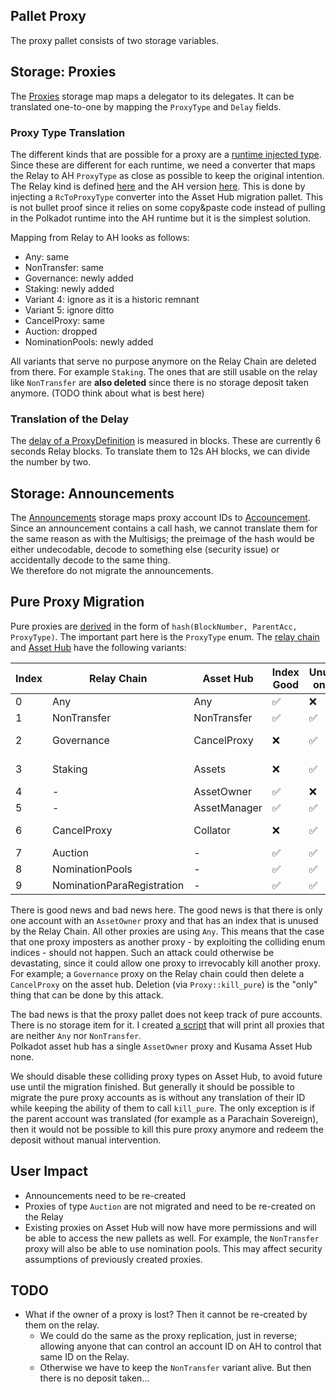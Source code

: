 ## Pallet Proxy

The proxy pallet consists of two storage variables.
## Storage: Proxies

The [Proxies](https://github.com/paritytech/polkadot-sdk/blob/7c5224cb01710d0c14c87bf3463cc79e49b3e7b5/substrate/frame/proxy/src/lib.rs#L564-L579) storage map maps a delegator to its delegates. It can be translated one-to-one by mapping the `ProxyType` and `Delay` fields.
### Proxy Type Translation
The different kinds that are possible for a proxy are a [runtime injected type](https://github.com/paritytech/polkadot-sdk/blob/7c5224cb01710d0c14c87bf3463cc79e49b3e7b5/substrate/frame/proxy/src/lib.rs#L119-L125). Since these are different for each runtime, we need a converter that maps the Relay to AH `ProxyType` as close as possible to keep the original intention. The Relay kind is defined [here](https://github.com/polkadot-fellows/runtimes/blob/dde99603d7dbd6b8bf541d57eb30d9c07a4fce32/relay/polkadot/src/lib.rs#L1000-L1010) and the AH version [here](https://github.com/polkadot-fellows/runtimes/blob/fd8d0c23d83a7b512e721b1fde2ba3737a3478d5/system-parachains/asset-hubs/asset-hub-polkadot/src/lib.rs#L453-L468). This is done by injecting a `RcToProxyType` converter into the Asset Hub migration pallet. This is not bullet proof since it relies on some copy&paste code instead of pulling in the Polkadot runtime into the AH runtime but it is the simplest solution.

Mapping from Relay to AH looks as follows:
- Any: same
- NonTransfer: same
- Governance: newly added
- Staking: newly added
- Variant 4: ignore as it is a historic remnant
- Variant 5: ignore ditto
- CancelProxy: same
- Auction: dropped
- NominationPools: newly added

All variants that serve no purpose anymore on the Relay Chain are deleted from there. For example `Staking`. The ones that are still usable on the relay like `NonTransfer` are **also deleted** since there is no storage deposit taken anymore. (TODO think about what is best here)
### Translation of the Delay

The [delay of a ProxyDefinition](https://github.com/paritytech/polkadot-sdk/blob/7c5224cb01710d0c14c87bf3463cc79e49b3e7b5/substrate/frame/proxy/src/lib.rs#L77) is measured in blocks. These are currently 6 seconds Relay blocks. To translate them to 12s AH blocks, we can divide the number by two.
## Storage: Announcements

The [Announcements](https://github.com/paritytech/polkadot-sdk/blob/7c5224cb01710d0c14c87bf3463cc79e49b3e7b5/substrate/frame/proxy/src/lib.rs#L581-L592) storage maps proxy account IDs to [Accouncement](https://github.com/paritytech/polkadot-sdk/blob/7c5224cb01710d0c14c87bf3463cc79e49b3e7b5/substrate/frame/proxy/src/lib.rs#L80-L89). Since an announcement contains a call hash, we cannot translate them for the same reason as with the Multisigs; the preimage of the hash would be either undecodable, decode to something else (security issue) or accidentally decode to the same thing.  
We therefore do not migrate the announcements.

## Pure Proxy Migration

Pure proxies are [derived](https://github.com/paritytech/polkadot-sdk/blob/4f7a93885e1a35ec60178d3b4f1e59a7df3d85f5/substrate/frame/proxy/src/lib.rs#L790-L806) in the form of `hash(BlockNumber, ParentAcc, ProxyType)`. The important part here is the `ProxyType` enum. The [relay chain](https://github.com/polkadot-fellows/runtimes/blob/main/relay/polkadot/constants/src/lib.rs#L177-L189) and [Asset Hub](https://github.com/polkadot-fellows/runtimes/blob/main/system-parachains/asset-hubs/asset-hub-polkadot/src/lib.rs#L456-L471) have the following variants:

| Index | Relay Chain | Asset Hub | Index Good | Unused on AH | Verdict |
|-------|-------------|-----------|-----------------|-------------|---------|
| 0 | Any | Any | ✅ | ❌ | NoOp |
| 1 | NonTransfer | NonTransfer | ✅ | ✅ | NoOp |
| 2 | Governance | CancelProxy | ❌ | ✅ | Disable on AH |
| 3 | Staking | Assets | ❌ | ✅ | Disable on AH |
| 4 | - | AssetOwner | ✅ | ❌ | NoOp |
| 5 | - | AssetManager | ✅ | ✅ | NoOp |
| 6 | CancelProxy | Collator | ❌ | ✅ | Disable on AH |
| 7 | Auction | - | ✅ | ✅ | NoOp |
| 8 | NominationPools | - | ✅ | ✅ | NoOp |
| 9 | NominationParaRegistration | - | ✅ | ✅ | NoOp |

There is good news and bad news here. The good news is that there is only one account with an `AssetOwner` proxy and that has an index that is unused by the Relay Chain. All other proxies are using `Any`. This means that the case that one proxy imposters as another proxy - by exploiting the colliding enum indices - should not happen. Such an attack could otherwise be devastating, since it could allow one proxy to irrevocably kill another proxy. For example; a `Governance` proxy on the Relay chain could then delete a `CancelProxy` on the asset hub. Deletion (via `Proxy::kill_pure`) is the "only" thing that can be done by this attack.

The bad news is that the proxy pallet does not keep track of pure accounts. There is no storage item for it. I created [a script](https://github.com/ggwpez/substrate-scripts/blob/370b8336f46d6fc5acd2044731874a1e887a2253/proxy-created-events.py) that will print all proxies that are neither `Any` nor `NonTransfer`.  
Polkadot asset hub has a single `AssetOwner` proxy and Kusama Asset Hub none.

We should disable these colliding proxy types on Asset Hub, to avoid future use until the migration finished. But generally it should be possible to migrate the pure proxy accounts as is without any translation of their ID while keeping the ability of them to call `kill_pure`. The only exception is if the parent account was translated (for example as a Parachain Sovereign), then it would not be possible to kill this pure proxy anymore and redeem the deposit without manual intervention.

## User Impact
- Announcements need to be re-created
- Proxies of type `Auction` are not migrated and need to be re-created on the Relay
- Existing proxies on Asset Hub will now have more permissions and will be able to access the new pallets as well. For example, the `NonTransfer` proxy will also be able to use nomination pools. This may affect security assumptions of previously created proxies.

## TODO
- What if the owner of a proxy is lost? Then it cannot be re-created by them on the relay.
	- We could do the same as the proxy replication, just in reverse; allowing anyone that can control an account ID on AH to control that same ID on the Relay.
	- Otherwise we have to keep the `NonTransfer` variant alive. But then there is no deposit taken...
